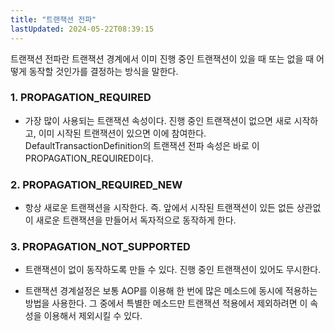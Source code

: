 ```yaml
---
title: "트랜잭션 전파"
lastUpdated: 2024-05-22T08:39:15
---
```


트랜잭션 전파란 트랜잭션 경계에서 이미 진행 중인 트랜잭션이 있을 때 또는 없을 때 어떻게 동작할 것인가를 결정하는 방식을 말한다.

### 1. PROPAGATION_REQUIRED

- 가장 많이 사용되는 트랜잭션 속성이다. 진행 중인 트랜잭션이 없으면 새로 시작하고, 이미 시작된 트랜잭션이 있으면 이에 참여한다. DefaultTransactionDefinition의 트랜잭션 전파 속성은 바로 이 PROPAGATION_REQUIRED이다.

### 2. PROPAGATION_REQUIRED_NEW

- 항상 새로운 트랜잭션을 시작한다. 즉. 앞에서 시작된 트랜잭션이 있든 없든 상관없이 새로운 트랜잭션을 만들어서 독자적으로 동작하게 한다.

### 3. PROPAGATION_NOT_SUPPORTED

- 트랜잭션이 없이 동작하도록 만들 수 있다. 진행 중인 트랜잭션이 있어도 무시한다.

- 트랜잭션 경계설정은 보통 AOP를 이용해 한 번에 많은 메소드에 동시에 적용하는 방법을 사용한다. 그 중에서 특별한 메소드만 트랜잭션 적용에서 제외하려면 이 속성을 이용해서 제외시킬 수 있다.